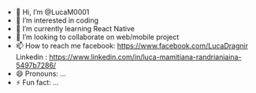 - 👋 Hi, I’m @LucaM0001
- 👀 I’m interested in coding
- 🌱 I’m currently learning React Native
- 💞️ I’m looking to collaborate on web/mobile project
- 📫 How to reach me facebook: https://www.facebook.com/LucaDragnir Linkedin : https://www.linkedin.com/in/luca-mamitiana-randrianiaina-5497b7286/
- 😄 Pronouns: ...
- ⚡ Fun fact: ...

<!---
LucaM0001/LucaM0001 is a ✨ special ✨ repository because its `README.md` (this file) appears on your GitHub profile.
You can click the Preview link to take a look at your changes.
--->
